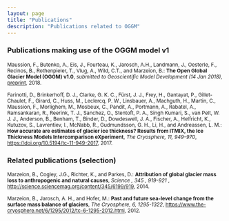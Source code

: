 ```yaml
---
layout: page
title: "Publications"
description: "Publications related to OGGM"
---
```


### Publications making use of the OGGM model v1

<p><small>
Maussion, F., Butenko, A., Eis, J., Fourteau, K., Jarosch, A.H., Landmann, J., Oesterle, F., Recinos, B., Rothenpieler, T., Vlug, A., Wild, C.T., and Marzeion, B.: <b>The Open Global Glacier Model (OGGM) v1.0</b>, <i>submitted to Geoscientific Model Development (14 Jan 2018)</i>, <a href="./files/gmd-2018-9-manuscript-version1.pdf">preprint</a>, 2018.
</small></p>

<p><small>
Farinotti, D., Brinkerhoff, D. J., Clarke, G. K. C., Fürst, J. J., Frey, H., Gantayat, P., Gillet-Chaulet, F., Girard, C., Huss, M., Leclercq, P. W., Linsbauer, A., Machguth, H., Martin, C., Maussion, F., Morlighem, M., Mosbeux, C., Pandit, A., Portmann, A., Rabatel, A., Ramsankaran, R., Reerink, T. J., Sanchez, O., Stentoft, P. A., Singh Kumari, S., van Pelt, W. J. J., Anderson, B., Benham, T., Binder, D., Dowdeswell, J. A., Fischer, A., Helfricht, K., Kutuzov, S., Lavrentiev, I., McNabb, R., Gudmundsson, G. H., Li, H., and Andreassen, L. M.: <b>How accurate are estimates of glacier ice thickness? Results from ITMIX, the Ice Thickness Models Intercomparison eXperiment</b>, <i>The Cryosphere, 11, 949-970</i>, <a href="https://doi.org/10.5194/tc-11-949-2017">https://doi.org/10.5194/tc-11-949-2017</a>, 2017.
</small></p>

### Related publications (selection)

<p><small>
Marzeion, B., Cogley, J.G., Richter, K., and Parkes, D.: <b>Attribution of global glacier mass loss to anthropogenic and natural causes</b>, <i>Science , 345 , 919-921 </i>, <a href="http://science.sciencemag.org/content/345/6199/919">http://science.sciencemag.org/content/345/6199/919</a>, 2014.
</small></p>

<p><small>
Marzeion, B., Jarosch, A. H., and Hofer, M.: <b>Past and future sea-level change from the surface mass balance of glaciers</b>, <i>The Cryosphere, 6, 1295-1322</i>, <a href="https://www.the-cryosphere.net/6/1295/2012/tc-6-1295-2012.html">https://www.the-cryosphere.net/6/1295/2012/tc-6-1295-2012.html</a>, 2012.
</small></p>
